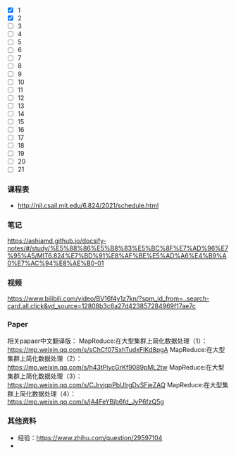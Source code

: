 - [x] 1
- [x] 2
- [ ] 3
- [ ] 4
- [ ] 5
- [ ] 6
- [ ] 7
- [ ] 8
- [ ] 9
- [ ] 10
- [ ] 11
- [ ] 12
- [ ] 13
- [ ] 14
- [ ] 15
- [ ] 16
- [ ] 17
- [ ] 18
- [ ] 19
- [ ] 20
- [ ] 21
### 课程表
- http://nil.csail.mit.edu/6.824/2021/schedule.html
### 笔记
https://ashiamd.github.io/docsify-notes/#/study/%E5%88%86%E5%B8%83%E5%BC%8F%E7%AD%96%E7%95%A5/MIT6.824%E7%BD%91%E8%AF%BE%E5%AD%A6%E4%B9%A0%E7%AC%94%E8%AE%B0-01

### 视频
https://www.bilibili.com/video/BV16f4y1z7kn/?spm_id_from=..search-card.all.click&vd_source=12808b3c6a27d423857284969f17ae7c
### Paper
相关papaer中文翻译版： 
MapReduce:在大型集群上简化数据处理（1）：https://mp.weixin.qq.com/s/sChCf07SxhTudxFIKd8pgA 
MapReduce:在大型集群上简化数据处理（2）：https://mp.weixin.qq.com/s/h43tPiycGrKf9089pML2tw 
MapReduce:在大型集群上简化数据处理（3）：https://mp.weixin.qq.com/s/CJrvjqpPbUIrgDvSFjeZAQ 
MapReduce:在大型集群上简化数据处理（4）：https://mp.weixin.qq.com/s/jA4FeYBjb6fd_JyP6fzQ5g

### 其他资料
- 经验：https://www.zhihu.com/question/29597104
- 
